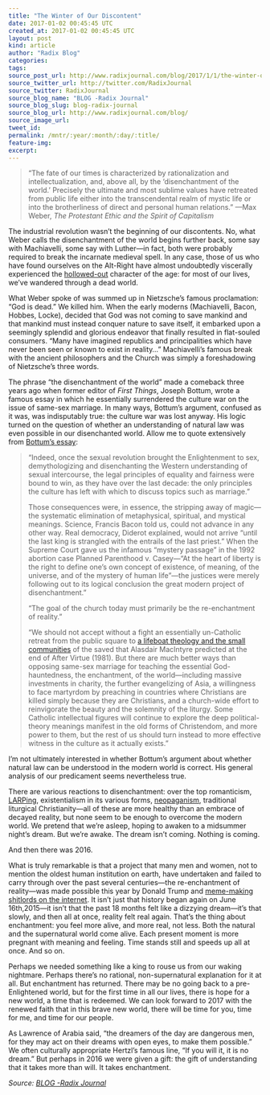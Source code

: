 ```yaml
---
title: "The Winter of Our Discontent"
date: 2017-01-02 00:45:45 UTC
created_at: 2017-01-02 00:45:45 UTC
layout: post
kind: article
author: "Radix Blog"
categories: 
tags: 
source_post_url: http://www.radixjournal.com/blog/2017/1/1/the-winter-of-our-discontent
source_twitter_url: http://twitter.com/RadixJournal
source_twitter: RadixJournal
source_blog_name: "BLOG -Radix Journal"
source_blog_slug: blog-radix-journal
source_blog_url: http://www.radixjournal.com/blog/
source_image_url: 
tweet_id:
permalink: /mntr/:year/:month/:day/:title/
feature-img: 
excerpt:
---
```

<blockquote>
<p>“The fate of our times is characterized by rationalization and intellectualization, and, above all, by the ‘disenchantment of the world.’ Precisely the ultimate and most sublime values have retreated from public life either into the transcendental realm of mystic life or into the brotherliness of direct and personal human relations.” —Max Weber, <em>The Protestant Ethic and the Spirit of Capitalism</em></p>
</blockquote>
<p>The industrial revolution wasn’t the beginning of our discontents. No, what Weber calls the disenchantment of the world begins further back, some say with Machiavelli, some say with Luther—in fact, both were probably required to break the incarnate medieval spell. In any case, those of us who have found ourselves on the Alt-Right have almost undoubtedly viscerally experienced the <a href="https://allpoetry.com/The-Hollow-Men">hollowed-out</a> character of the age: for most of our lives, we’ve wandered through a dead world.</p>
<p>What Weber spoke of was summed up in Nietzsche’s famous proclamation: “God is dead.” We killed him. When the early moderns (Machiavelli, Bacon, Hobbes, Locke), decided that God was not coming to save mankind and that mankind must instead conquer nature to save itself, it embarked upon a seemingly splendid and glorious endeavor that finally resulted in flat-souled consumers. “Many have imagined republics and principalities which have never been seen or known to exist in reality…” Machiavelli’s famous break with the ancient philosophers and the Church was simply a foreshadowing of Nietzsche’s three words.</p>
<p>The phrase “the disenchantment of the world” made a comeback three years ago when former editor of <em>First Things</em>, Joseph Bottum, wrote a famous essay in which he essentially surrendered the culture war on the issue of same-sex marriage. In many ways, Bottum’s argument, confused as it was, was indisputably true: the culture war was lost anyway. His logic turned on the question of whether an understanding of natural law was even possible in our disenchanted world. Allow me to quote extensively from <a href="https://www.commonwealmagazine.org/things-we-share">Bottum’s essay</a>:</p>
<blockquote>
<p>“Indeed, once the sexual revolution brought the Enlightenment to sex, demythologizing and disenchanting the Western understanding of sexual intercourse, the legal principles of equality and fairness were bound to win, as they have over the last decade: the only principles the culture has left with which to discuss topics such as marriage.”</p>
<p>Those consequences were, in essence, the stripping away of magic—the systematic elimination of metaphysical, spiritual, and mystical meanings. Science, Francis Bacon told us, could not advance in any other way. Real democracy, Diderot explained, would not arrive “until the last king is strangled with the entrails of the last priest.” When the Supreme Court gave us the infamous “mystery passage” in the 1992 abortion case Planned Parenthood v. Casey—“At the heart of liberty is the right to define one’s own concept of existence, of meaning, of the universe, and of the mystery of human life”—the justices were merely following out to its logical conclusion the great modern project of disenchantment.”</p>
<p>“The goal of the church today must primarily be the re-enchantment of reality.”</p>
<p>“We should not accept without a fight an essentially un-Catholic retreat from the public square to <a href="http://www.theamericanconservative.com/dreher/benedict-option-faq/">a lifeboat theology and the small communities</a> of the saved that Alasdair MacIntyre predicted at the end of After Virtue (1981). But there are much better ways than opposing same-sex marriage for teaching the essential God-hauntedness, the enchantment, of the world—including massive investments in charity, the further evangelizing of Asia, a willingness to face martyrdom by preaching in countries where Christians are killed simply because they are Christians, and a church-wide effort to reinvigorate the beauty and the solemnity of the liturgy. Some Catholic intellectual figures will continue to explore the deep political-theory meanings manifest in the old forms of Christendom, and more power to them, but the rest of us should turn instead to more effective witness in the culture as it actually exists.”</p>
</blockquote>
<p>I’m not ultimately interested in whether Bottum’s argument about whether natural law can be understood in the modern world is correct. His general analysis of our predicament seems nevertheless true.</p>
<p>There are various reactions to disenchantment: over the top romanticism, <a href="http://www.radixjournal.com/journal/2016/4/11/on-larping">LARPing</a>, existentialism in its various forms, <a href="http://www.jack-donovan.com/axis/2014/06/a-time-for-wolves/">neopaganism</a>, traditional liturgical Christianity—all of these are more healthy than an embrace of decayed reality, but none seem to be enough to overcome the modern world. We pretend that we’re asleep, hoping to awaken to a midsummer night’s dream. But we’re awake. The dream isn’t coming. Nothing is coming.</p>
<p>And then there was 2016.</p>
<p>What is truly remarkable is that a project that many men and women, not to mention the oldest human institution on earth, have undertaken and failed to carry through over the past several centuries—the re-enchantment of reality—was made possible this year by Donald Trump and <a href="http://www.counter-currents.com/2016/09/memeing-the-god-emperor/">meme-making shitlords on the internet</a>. It isn’t just that history began again on June 16th,2015—it isn’t that the past 18 months felt like a dizzying dream—it’s that slowly, and then all at once, reality felt real again. That’s the thing about enchantment: you feel more alive, and more real, not less. Both the natural and the supernatural world come alive. Each present moment is more pregnant with meaning and feeling. Time stands still and speeds up all at once. And so on.</p>
<p>Perhaps we needed something like a king to rouse us from our waking nightmare. Perhaps there’s no rational, non-supernatural explanation for it at all. But enchantment has returned. There may be no going back to a pre-Enlightened world, but for the first time in all our lives, there is hope for a new world, a time that is redeemed. We can look forward to 2017 with the renewed faith that in this brave new world, there will be time for you, time for me, and time for our people.</p>
<p>As Lawrence of Arabia said, “the dreamers of the day are dangerous men, for they may act on their dreams with open eyes, to make them possible.” We often culturally appropriate Hertzl’s famous line, “If you will it, it is no dream.” But perhaps in 2016 we were given a gift: the gift of understanding that it takes more than will. It takes enchantment.</p><div class="">
    <i>Source: <a href="http://www.radixjournal.com/blog/">BLOG -Radix Journal</a></i>
</div>
